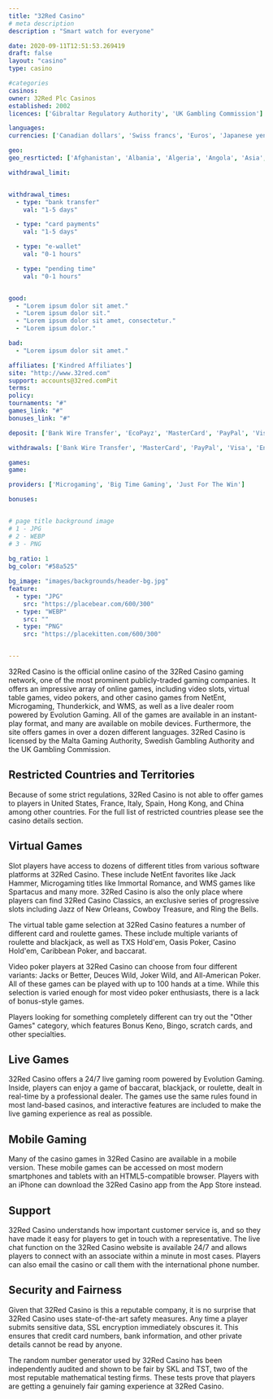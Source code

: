 ```yaml
---
title: "32Red Casino"
# meta description
description : "Smart watch for everyone"

date: 2020-09-11T12:51:53.269419
draft: false
layout: "casino" 
type: casino

#categories
casinos: 
owner: 32Red Plc Casinos
established: 2002
licences: ['Gibraltar Regulatory Authority', 'UK Gambling Commission']

languages: 
currencies: ['Canadian dollars', 'Swiss francs', 'Euros', 'Japanese yen', 'Norwegian kroner', 'Russian rubles', 'US dollars']

geo: 
geo_resrticted: ['Afghanistan', 'Albania', 'Algeria', 'Angola', 'Asia', 'Australia', 'Australian Capital Territory', 'New South Wales', 'Northern Territory', 'Queensland', 'South Australia', 'Tasmania', 'Victoria', 'Western Australia', 'Austria', 'Bahamas', 'Belgium', 'Botswana', 'Bulgaria', 'China', 'Colombia', 'Costa Rica', 'Czech Republic', 'Denmark', 'Ecuador', 'Egypt', 'Eritrea', 'Estonia', 'Ethiopia', 'Faroe Islands', 'Finland', 'France', 'French Guiana', 'French Polynesia', 'French Southern Territories', 'French Southern and Antarctic Territories', 'Germany', 'Schleswig-Holstein', 'Ghana', 'Greece', 'Greenland', 'Guinea-Bissau', 'Haiti', 'Hong Kong', 'Iran', 'Iraq', 'Italy', 'Jordan', 'Kuwait', 'Latvia', 'Libya', 'Martinique', 'Mexico', 'Myanmar [Burma]', 'North Korea', 'Pakistan', 'Philippines', 'Portugal', 'Puerto Rico', 'Reunion', 'Romania', 'Russia', 'Saint Martin', 'Serbia', 'Singapore', 'Slovenia', 'Somalia', 'South Africa', 'South Sudan', 'Spain', 'Sri Lanka', 'Sudan', 'Sweden', 'Switzerland', 'Syria', 'Trinidad and Tobago', 'Tunisia', 'Turkey', 'Turkmenistan', 'U.S. Minor Outlying Islands', 'United States', 'Alabama', 'Alaska', 'American Samoa', 'Arizona', 'Arkansas', 'California', 'Colorado', 'Connecticut', 'Delaware', 'District of Columbia', 'Florida', 'Georgia(US)', 'Guam', 'Hawaii', 'Idaho', 'Illinois', 'Indiana', 'Iowa', 'Kansas', 'Kentucky', 'Louisiana', 'Maine', 'Maryland', 'Massachusetts', 'Michigan', 'Minnesota', 'Mississippi', 'Missouri', 'Montana', 'Nebraska', 'Nevada', 'New Hampshire', 'New Jersey', 'New Mexico', 'New York', 'North Carolina', 'North Dakota', 'Northern Mariana Islands', 'Ohio', 'Oklahoma', 'Oregon', 'Pennsylvania', 'Rhode Island', 'South Carolina', 'South Dakota', 'Tennessee', 'Texas', 'U.S. Virgin Islands', 'Utah', 'Vermont', 'Virginia', 'Washington', 'West Virginia', 'Wisconsin', 'Wyoming', 'Uzbekistan', 'Venezuela', 'Yemen', 'Zimbabwe']

withdrawal_limit:


withdrawal_times:
  - type: "bank transfer"
    val: "1-5 days"

  - type: "card payments"
    val: "1-5 days"

  - type: "e-wallet"
    val: "0-1 hours"

  - type: "pending time"
    val: "0-1 hours"


good:
  - "Lorem ipsum dolor sit amet."
  - "Lorem ipsum dolor sit."
  - "Lorem ipsum dolor sit amet, consectetur."
  - "Lorem ipsum dolor."

bad:
  - "Lorem ipsum dolor sit amet."

affiliates: ['Kindred Affiliates']
site: "http://www.32red.com"
support: accounts@32red.comPit
terms:
policy:
tournaments: "#"
games_link: "#"
bonuses_link: "#"

deposit: ['Bank Wire Transfer', 'EcoPayz', 'MasterCard', 'PayPal', 'Visa', 'Entropay', 'Skrill', 'Neteller', 'Paysafe Card', 'Klarna', 'Trustly', 'Skrill 1-Tap', 'Instant Bank Transfer']

withdrawals: ['Bank Wire Transfer', 'MasterCard', 'PayPal', 'Visa', 'Entropay']

games: 
game:

providers: ['Microgaming', 'Big Time Gaming', 'Just For The Win']

bonuses:


# page title background image 
# 1 - JPG
# 2 - WEBP
# 3 - PNG
 
bg_ratio: 1 
bg_color: "#58a525" 

bg_image: "images/backgrounds/header-bg.jpg"
feature:
  - type: "JPG"
    src: "https://placebear.com/600/300"   
  - type: "WEBP"
    src: ""
  - type: "PNG"
    src: "https://placekitten.com/600/300"   


---
```


32Red Casino is the official online casino of the 32Red Casino gaming network, one of the most prominent publicly-traded gaming companies. It offers an impressive array of online games, including video slots, virtual table games, video pokers, and other casino games from NetEnt, Microgaming, Thunderkick, and WMS, as well as a live dealer room powered by Evolution Gaming. All of the games are available in an instant-play format, and many are available on mobile devices. Furthermore, the site offers games in over a dozen different languages. 32Red Casino is licensed by the Malta Gaming Authority, Swedish Gambling Authority and the UK Gambling Commission.

## Restricted Countries and Territories
Because of some strict regulations, 32Red Casino is not able to offer games to players in United States, France, Italy, Spain, Hong Kong, and China among other countries. For the full list of restricted countries please see the casino details section.

## Virtual Games
Slot players have access to dozens of different titles from various software platforms at 32Red Casino. These include NetEnt favorites like Jack Hammer, Microgaming titles like Immortal Romance, and WMS games like Spartacus and many more. 32Red Casino is also the only place where players can find 32Red Casino Classics, an exclusive series of progressive slots including Jazz of New Orleans, Cowboy Treasure, and Ring the Bells.

The virtual table game selection at 32Red Casino features a number of different card and roulette games. These include multiple variants of roulette and blackjack, as well as TXS Hold'em, Oasis Poker, Casino Hold'em, Caribbean Poker, and baccarat.

Video poker players at 32Red Casino can choose from four different variants: Jacks or Better, Deuces Wild, Joker Wild, and All-American Poker. All of these games can be played with up to 100 hands at a time. While this selection is varied enough for most video poker enthusiasts, there is a lack of bonus-style games.

Players looking for something completely different can try out the "Other Games" category, which features Bonus Keno, Bingo, scratch cards, and other specialties.

## Live Games
32Red Casino offers a 24/7 live gaming room powered by Evolution Gaming. Inside, players can enjoy a game of baccarat, blackjack, or roulette, dealt in real-time by a professional dealer. The games use the same rules found in most land-based casinos, and interactive features are included to make the live gaming experience as real as possible.

## Mobile Gaming
Many of the casino games in 32Red Casino are available in a mobile version. These mobile games can be accessed on most modern smartphones and tablets with an HTML5-compatible browser. Players with an iPhone can download the 32Red Casino app from the App Store instead.

## Support
32Red Casino understands how important customer service is, and so they have made it easy for players to get in touch with a representative. The live chat function on the 32Red Casino website is available 24/7 and allows players to connect with an associate within a minute in most cases. Players can also email the casino or call them with the international phone number.

## Security and Fairness
Given that 32Red Casino is this a reputable company, it is no surprise that 32Red Casino uses state-of-the-art safety measures. Any time a player submits sensitive data, SSL encryption immediately obscures it. This ensures that credit card numbers, bank information, and other private details cannot be read by anyone.

The random number generator used by 32Red Casino has been independently audited and shown to be fair by SKL and TST, two of the most reputable mathematical testing firms. These tests prove that players are getting a genuinely fair gaming experience at 32Red Casino.